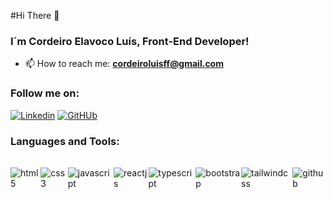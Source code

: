 

#Hi There 👋

### I´m Cordeiro Elavoco Luís, Front-End Developer!

- 📫  How to reach me: **cordeiroluisff@gmail.com**

### Follow me on: 
[![Linkedin](https://img.shields.io/badge/LinkedIn-0077B5?style=for-the-badge&logo=linkedin&logoColor=white)](https://www.linkedin.com/in/cordeiro-luis/)
[![GitHUb](https://img.shields.io/badge/GitHub-100000?style=for-the-badge&logo=github&logoColor=white)](https://github.com/corde177)

### Languages and Tools:
 <div style= "display: flex; fex-wrap: wrap; margin: 1rem 0 1rem 0;">
    <img align="center" style= "margin:  1rem 0 1rem 0;" alt="html5" src="https://img.shields.io/badge/HTML-239120?style=for-the-badge&logo=html5&logoColor=white">
    <img align="center" style= "margin:  1rem 0 1rem 0;" alt="css3" src="https://img.shields.io/badge/CSS-239120?&style=for-the-badge&logo=css3&logoColor=white">
    <img align="center" style= "margin:  1rem 0 1rem 0;" alt="javascript" src="https://img.shields.io/badge/JavaScript-F7DF1E?style=for-the-badge&logo=javascript&logoColor=black">
    <img align="center" style= "margin:  1rem 0 1rem 0;" alt="reactjs" src="https://img.shields.io/badge/react-0A5EB0?&style=for-the-badge&logo=react&logoColor=white">
    <img align="center" style= "margin:  1rem 0 1rem 0;" alt="typescript" src="https://img.shields.io/badge/typescript-0A5EB0?&style=for-the-badge&logo=typescript&logoColor=white">
    <img align="center" style= "margin:  1rem 0 1rem 0;" alt="bootstrap" src="https://img.shields.io/badge/Bootstrap-563D7C?style=for-the-badge&logo=bootstrap&logoColor=white">
    <img align="center" style= "margin:  1rem 0 1rem 0;" alt="tailwindcss" src="https://img.shields.io/badge/tailwindcss-80C4E9?&style=for-the-badge&logo=tailwindcss&logoColor=white">
    <img align="center" style= "margin:  1rem 0 1rem 0;" alt="github" src="https://img.shields.io/badge/GIT-E44C30?style=for-the-badge&logo=git&logoColor=white"> 
   <!-- <img align="center" style= "margin:  1rem 0 1rem 0;" alt="sass" src="https://img.shields.io/badge/sass-CA7373?&style=for-the-badge&logo=sass&logoColor=white">
   <img align="center" style= "margin:  1rem 0 1rem 0;" alt="figma" src="https://img.shields.io/badge/figma-239120?&style=for-the-badge&logo=figma&logoColor=white"> 
    <img align="center" style= "margin:  1rem 0 1rem 0;" alt="vite" src="https://img.shields.io/badge/vite-E38E49?&style=for-the-badge&logo=vite&logoColor=white"> -->
 </div>

